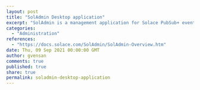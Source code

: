 ```yaml
---
layout: post
title: "SolAdmin Desktop application"
excerpt: "SolAdmin is a management application for Solace PubSub+ event brokers that can be used with a CLI user account. While the Command Line Interface (CLI) provides access to all management features for event brokers, SolAdmin provides a simplified graphical interface for managing event broker properties."
categories:
  - "Administration"
references:
  - "https://docs.solace.com/SolAdmin/SolAdmin-Overview.htm"
date: Thu, 09 Sep 2021 00:00:00 GMT
author: gvensan
comments: true
published: true
share: true
permalink: soladmin-desktop-application
---
```

